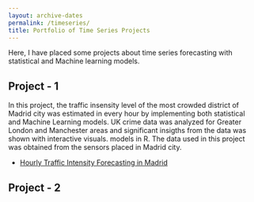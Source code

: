 ```yaml
---
layout: archive-dates
permalink: /timeseries/
title: Portfolio of Time Series Projects
---
```


Here, I have placed some projects about time series forecasting with statistical and Machine learning models.

## Project - 1

In this project, the traffic insensity level of the most crowded district of Madrid city was estimated in every hour by implementing both statistical and Machine Learning models. UK crime data was analyzed for Greater London and Manchester areas and significant insigths from the data was shown with interactive visuals.
models in R. The data used in this project was obtained from the sensors placed in Madrid city.

- [Hourly Traffic Intensity Forecasting in Madrid](Notebooks/hourly_traffic_pred.html)

## Project - 2
